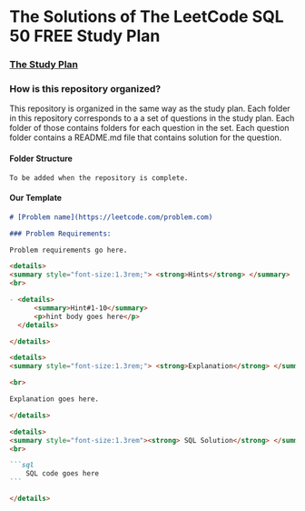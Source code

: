 # The Solutions of The LeetCode SQL 50 FREE Study Plan

### [The Study Plan](https://leetcode.com/studyplan/top-sql-50/)

### How is this repository organized?

This repository is organized in the same way as the study plan. Each folder in this repository corresponds to a a set of questions in the study plan. Each folder of those contains folders for each question in the set. Each question folder contains a README.md file that contains solution for the question.

#### Folder Structure

```
To be added when the repository is complete.
```

#### Our Template

````md
# [Problem name](https://leetcode.com/problem.com)

### Problem Requirements:

Problem requirements go here.

<details>
<summary style="font-size:1.3rem;"> <strong>Hints</strong> </summary> 
<br>

- <details>
      <summary>Hint#1-10</summary>
      <p>hint body goes here</p>
  </details>

</details>

<details>
<summary style="font-size:1.3rem;"> <strong>Explanation</strong> </summary>

<br>

Explanation goes here.

</details>

<details>
<summary style="font-size:1.3rem"><strong> SQL Solution</strong> </summary> 
<br>

```sql
    SQL code goes here
```

</details>
````
